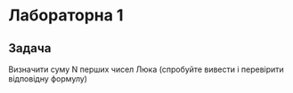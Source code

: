 # Лабораторна 1
## Задача
Визначити суму N перших чисел Люка (спробуйте вивести і перевірити відповідну формулу)
